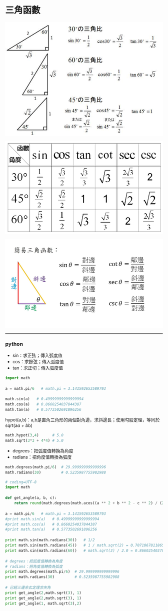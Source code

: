 # 三角函數



![](images/6800492262706.jpg)

![](images/T3.htm1.gif)

![](images/maxresdefault.jpg)


---

### python

- sin：求正弦；傳入弧度值
- cos：求餘弦；傳入弧度值
- tan：求正切；傳入弧度值


```py
import math
 
a = math.pi/6   # math.pi = 3.141592653589793
 
math.sin(a)   # 0.49999999999999994
math.cos(a)   # 0.8660254037844387
math.tan(a)   # 0.5773502691896256
```

hypot(a,b)：a,b是直角三角形的兩個對角邊，求斜邊長；使用勾股定理，等同於sqrt(a*a + b*b)


```py
math.hypot(3,4)      # 5.0
math.sqrt(3*3 + 4*4) # 5.0
```

- degrees：把弧度值轉換為角度
- radians：把角度值轉換為弧度


```py
math.degrees(math.pi/6)  # 29.999999999999996
math.radians(30)         # 0.5235987755982988
```


```py
# coding=UTF-8
import math

def get_angle(a, b, c):
    return round(math.degrees(math.acos((a ** 2 + b ** 2 - c ** 2) / (2 * a * b))))

a = math.pi/6   # math.pi = 3.141592653589793
#print math.sin(a)   # 0.49999999999999994
#print math.cos(a)   # 0.8660254037844387
#print math.tan(a)   # 0.5773502691896256

print math.sin(math.radians(30))   # 1/2 
print math.sin(math.radians(45))   # 1 / math.sqrt(2) = 0.7071067811865475 
print math.sin(math.radians(60))   # math.sqrt(3) / 2.0 = 0.8660254037844386 

# degrees：把弧度值轉換為角度
# radians：把角度值轉換為弧度
print math.degrees(math.pi/6)  # 29.999999999999996
print math.radians(30)         # 0.5235987755982988

# 已經三邊余玄定理求夾角
print get_angle(2,math.sqrt(3), 1)
print get_angle(2,math.sqrt(3), 1)
print get_angle(1, math.sqrt(3),2)
```
